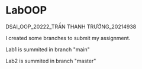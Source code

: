 # LabOOP
DSAI_OOP_20222_TRẦN THANH TRƯỜNG_20214938

I created some branches to submit my assignment.

Lab1 is summited in branch "main"

Lab2 is summited in branch "master"
